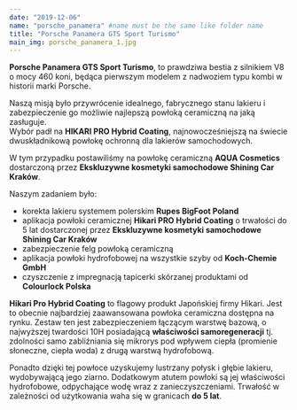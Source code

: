 ```yaml
---
date: "2019-12-06"
name: "porsche_panamera" #name must be the same like folder name
title: "Porsche Panamera GTS Sport Turismo"
main_img: porsche_panamera_1.jpg
---
```


<p><strong>Porsche Panamera GTS Sport Turismo</strong>, to prawdziwa bestia z silnikiem V8 o mocy 460 koni, będąca pierwszym modelem z nadwoziem typu kombi w historii marki Porsche.</p>
<p>Naszą misją było przywrócenie idealnego, fabrycznego stanu lakieru i zabezpieczenie go możliwie najlepszą powłoką ceramiczną na jaką zasługuje. <br>
Wybór padł na <strong>HIKARI PRO Hybrid Coating</strong>, najnowocześniejszą na świecie dwuskładnikową powłokę ochronną dla lakierów samochodowych.</p>
<p>W tym przypadku postawiliśmy na powłokę ceramiczną <strong>AQUA Cosmetics</strong> dostarczoną przez <strong>Ekskluzywne kosmetyki samochodowe Shining Car Kraków</strong>.</p>
<p>Naszym zadaniem było:</p>
<ul>
    <li>korekta lakieru systemem polerskim <strong>Rupes BigFoot Poland</strong></li>
    <li>aplikacja powłoki ceramicznej <strong>Hikari PRO Hybrid Coating</strong> o trwałości do 5 lat dostarczonej przez <strong>Ekskluzywne kosmetyki samochodowe Shining Car Kraków</strong></li>
    <li>zabezpieczenie felg powłoką ceramiczną</li>
    <li>aplikacja powłoki hydrofobowej na wszystkie szyby od <strong>Koch-Chemie GmbH</strong></li>
    <li>czyszczenie z impregnacją tapicerki skórzanej produktami od <strong>Colourlock Polska</strong></li>
</ul>
<p><strong>Hikari Pro Hybrid Coating</strong> to flagowy produkt Japońskiej firmy Hikari. Jest to obecnie najbardziej zaawansowana powłoka ceramiczna dostępna na rynku. Zestaw ten jest zabezpieczeniem łączącym warstwę bazową, o najwyższej twardości 10H posiadającą <strong>właściwości samoregeneracji</strong> tj. zdolności samo zabliźniania się mikrorys pod wpływem ciepła (promienie słoneczne, ciepła woda) z drugą warstwą hydrofobową.</p> 
<p>Ponadto dzięki tej powłoce uzyskujemy lustrzany połysk i głębie lakieru, wydobywającą jego ziarno. Dodatkowym atutem powłoki są jej właściwości hydrofobowe, odpychające wodę wraz z zanieczyszczeniami. Trwałość w zależności od użytkowania waha się w granicach <strong>do 5 lat</strong>.</p>